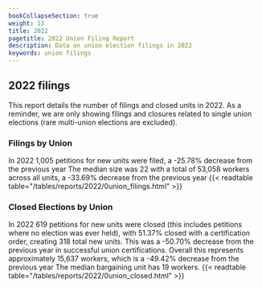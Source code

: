 ```yaml
---
bookCollapseSection: true
weight: 13
title: 2022
pagetitle: 2022 Union Filing Report
description: Data on union election filings in 2022
keywords: union filings
---
```


## 2022 filings

This report details the number of filings and closed units in 2022. As a reminder, we are only showing filings and closures related to single union elections (rare multi-union elections are excluded).

### Filings by Union
In 2022 1,005 petitions for new units were filed, a -25.78% decrease from the previous year The median size was 22 with a total of 53,058 workers across all units, a -33.69% decrease from the previous year
{{< readtable table="/tables/reports/2022/0union_filings.html" >}}

### Closed Elections by Union
In 2022 619 petitions for new units were closed (this includes petitions where no election was ever held), with 51.37% closed with a certification order, creating 318 total new units. This was a -50.70% decrease from the previous year in successful union certifications. Overall this represents approximately 15,637 workers, which is a -49.42% decrease from the previous year The median bargaining unit has 19 workers.
{{< readtable table="/tables/reports/2022/0union_closed.html" >}}
